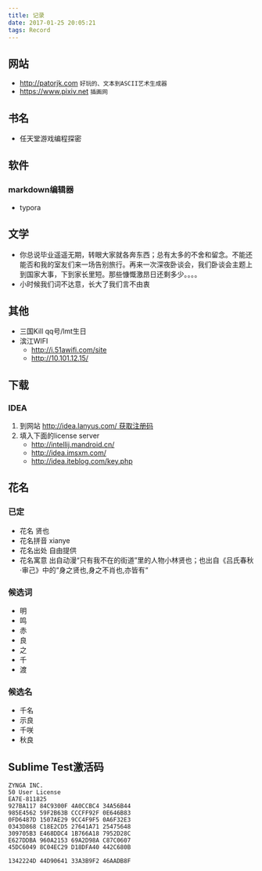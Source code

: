 ```yaml
---
title: 记录
date: 2017-01-25 20:05:21
tags: Record
---
```


## 网站
- http://patorjk.com `好玩的、文本到ASCII艺术生成器`
- https://www.pixiv.net `插画网`

## 书名
- 任天堂游戏编程探密

## 软件

### markdown编辑器
- typora

## 文学
- 你总说毕业遥遥无期，转眼大家就各奔东西；总有太多的不舍和留念。不能还能否和我的室友们来一场告别旅行。再来一次深夜卧谈会，我们卧谈会主题上到国家大事，下到家长里短。那些慷慨激昂日还剩多少。。。。
- 小时候我们词不达意，长大了我们言不由衷

## 其他
- 三国Kill qq号/lmt生日
- 滨江WIFI
    + http://i.51awifi.com/site
    + http://10.101.12.15/

## 下载

### IDEA
1. 到网站 http://idea.lanyus.com/ 获取注册码  
2. 填入下面的license server
    - http://intellij.mandroid.cn/
    - http://idea.imsxm.com/
    - http://idea.iteblog.com/key.php

## 花名

### 已定
- 花名 贤也
- 花名拼音 xianye
- 花名出处 自由提供
- 花名寓意 出自动漫“只有我不在的街道”里的人物小林贤也；也出自《吕氏春秋·审己》中的“身之贤也,身之不肖也,亦皆有“

### 候选词
- 明
- 鸣
- 赤
- 良
- 之
- 千
- 渡

### 候选名
- 千名
- 示良
- 千咲
- 秋良

## Sublime Test激活码
```
ZYNGA INC.
50 User License
EA7E-811825
927BA117 84C9300F 4A0CCBC4 34A56B44
985E4562 59F2B63B CCCFF92F 0E646B83
0FD6487D 1507AE29 9CC4F9F5 0A6F32E3
0343D868 C18E2CD5 27641A71 25475648
309705B3 E468DDC4 1B766A18 7952D28C
E627DDBA 960A2153 69A2D98A C87C0607
45DC6049 8C04EC29 D18DFA40 442C680B

1342224D 44D90641 33A3B9F2 46AADB8F
```
